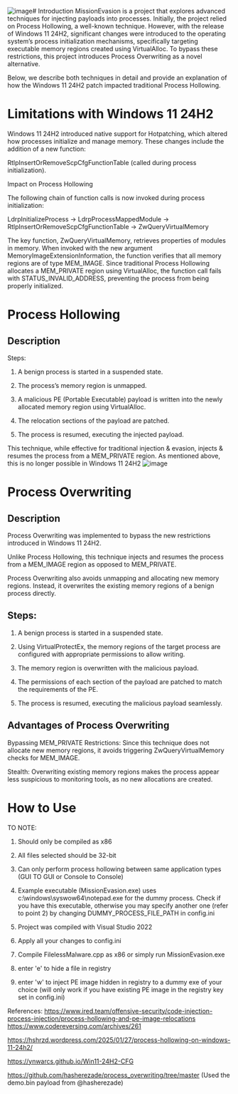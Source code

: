 ![image](https://github.com/user-attachments/assets/31fc6ce5-6933-4e95-a884-6b5dede70cdb)# Introduction
MissionEvasion is a project that explores advanced techniques for injecting payloads into processes. Initially, the project relied on Process Hollowing, a well-known technique. However, with the release of Windows 11 24H2, significant changes were introduced to the operating system’s process initialization mechanisms, specifically targeting executable memory regions created using VirtualAlloc. To bypass these restrictions, this project introduces Process Overwriting as a novel alternative.

Below, we describe both techniques in detail and provide an explanation of how the Windows 11 24H2 patch impacted traditional Process Hollowing.

# Limitations with Windows 11 24H2

Windows 11 24H2 introduced native support for Hotpatching, which altered how processes initialize and manage memory. These changes include the addition of a new function:

RtlpInsertOrRemoveScpCfgFunctionTable (called during process initialization).

Impact on Process Hollowing

The following chain of function calls is now invoked during process initialization:

LdrpInitializeProcess -> LdrpProcessMappedModule -> RtlpInsertOrRemoveScpCfgFunctionTable -> ZwQueryVirtualMemory

The key function, ZwQueryVirtualMemory, retrieves properties of modules in memory. When invoked with the new argument MemoryImageExtensionInformation, the function verifies that all memory regions are of type MEM_IMAGE. Since traditional Process Hollowing allocates a MEM_PRIVATE region using VirtualAlloc, the function call fails with STATUS_INVALID_ADDRESS, preventing the process from being properly initialized.

# Process Hollowing

## Description

Steps:

1. A benign process is started in a suspended state.

2. The process’s memory region is unmapped.

3. A malicious PE (Portable Executable) payload is written into the newly allocated memory region using VirtualAlloc.

4. The relocation sections of the payload are patched.

5. The process is resumed, executing the injected payload.

This technique, while effective for traditional injection & evasion, injects & resumes the process from a MEM_PRIVATE region. As mentioned above, this is no longer possible in Windows 11 24H2
![image](https://github.com/user-attachments/assets/58a9340a-ee5c-4145-9cbd-f2c2d677c533)


# Process Overwriting

## Description

Process Overwriting was implemented to bypass the new restrictions introduced in Windows 11 24H2. 

Unlike Process Hollowing, this technique injects and resumes the process from a MEM_IMAGE region as opposed to MEM_PRIVATE. 

Process Overwriting also avoids unmapping and allocating new memory regions.  Instead, it overwrites the existing memory regions of a benign process directly.

## Steps:
1. A benign process is started in a suspended state.

2. Using VirtualProtectEx, the memory regions of the target process are configured with appropriate permissions to allow writing.

3. The memory region is overwritten with the malicious payload.

4. The permissions of each section of the payload are patched to match the requirements of the PE.

5. The process is resumed, executing the malicious payload seamlessly.

## Advantages of Process Overwriting

Bypassing MEM_PRIVATE Restrictions: Since this technique does not allocate new memory regions, it avoids triggering ZwQueryVirtualMemory checks for MEM_IMAGE.

Stealth: Overwriting existing memory regions makes the process appear less suspicious to monitoring tools, as no new allocations are created.



# How to Use

TO NOTE:
1. Should only be compiled as x86
2. All files selected should be 32-bit
3. Can only perform process hollowing between same application types (GUI TO GUI or Console to Console)
4. Example executable (MissionEvasion.exe) uses c:\windows\syswow64\notepad.exe for the dummy process. Check if you have this executable, otherwise you may specify another one (refer to point 2) by changing DUMMY_PROCESS_FILE_PATH in config.ini
5. Project was compiled with Visual Studio 2022

1. Apply all your changes to config.ini
2. Compile FilelessMalware.cpp as x86 or simply run MissionEvasion.exe
3. enter 'e' to hide a file in registry
4. enter 'w' to inject PE image hidden in registry to a dummy exe of your choice (will only work if you have existing PE image in the registry key set in config.ini)


References:
https://www.ired.team/offensive-security/code-injection-process-injection/process-hollowing-and-pe-image-relocations
https://www.codereversing.com/archives/261

https://hshrzd.wordpress.com/2025/01/27/process-hollowing-on-windows-11-24h2/

https://ynwarcs.github.io/Win11-24H2-CFG

https://github.com/hasherezade/process_overwriting/tree/master (Used the demo.bin payload from @hasherezade)
